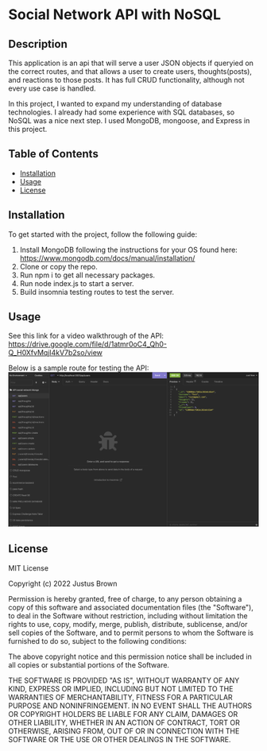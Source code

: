 # Social Network API with NoSQL

## Description

This application is an api that will serve a user JSON objects if queryied on the correct routes, and that allows a user to create users, thoughts(posts), and reactions to those posts. It has full CRUD functionality, although not every use case is handled. 

In this project, I wanted to expand my understanding of database technologies. I already had some experience with SQL databases, so NoSQL was a nice next step. I used MongoDB, mongoose, and Express in this project. 

## Table of Contents 

- [Installation](#installation)
- [Usage](#usage)
- [License](#license)

## Installation

To get started with the project, follow the following guide:

1. Install MongoDB following the instructions for your OS found here: https://www.mongodb.com/docs/manual/installation/
2. Clone or copy the repo.
3. Run npm i to get all necessary packages.
4. Run node index.js to start a server.
5. Build insomnia testing routes to test the server. 

## Usage
See this link for a video walkthrough of the API: https://drive.google.com/file/d/1atmr0oC4_Qh0-Q_H0XfvMqjl4kV7b2so/view

Below is a sample route for testing the API:
![A screenshot of the application being tested in insomnia](./assets/images/insomniatest.png)

## License
MIT License

Copyright (c) 2022 Justus Brown

Permission is hereby granted, free of charge, to any person obtaining a copy
of this software and associated documentation files (the "Software"), to deal
in the Software without restriction, including without limitation the rights
to use, copy, modify, merge, publish, distribute, sublicense, and/or sell
copies of the Software, and to permit persons to whom the Software is
furnished to do so, subject to the following conditions:

The above copyright notice and this permission notice shall be included in all
copies or substantial portions of the Software.

THE SOFTWARE IS PROVIDED "AS IS", WITHOUT WARRANTY OF ANY KIND, EXPRESS OR
IMPLIED, INCLUDING BUT NOT LIMITED TO THE WARRANTIES OF MERCHANTABILITY,
FITNESS FOR A PARTICULAR PURPOSE AND NONINFRINGEMENT. IN NO EVENT SHALL THE
AUTHORS OR COPYRIGHT HOLDERS BE LIABLE FOR ANY CLAIM, DAMAGES OR OTHER
LIABILITY, WHETHER IN AN ACTION OF CONTRACT, TORT OR OTHERWISE, ARISING FROM,
OUT OF OR IN CONNECTION WITH THE SOFTWARE OR THE USE OR OTHER DEALINGS IN THE
SOFTWARE.